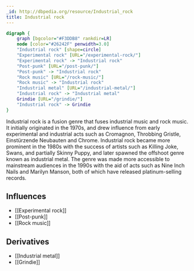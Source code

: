 ```yaml
---
_id: http://dbpedia.org/resource/Industrial_rock
title: Industrial rock
---
```


```dot
digraph {
	graph [bgcolor="#F3DDB8" rankdir=LR]
	node [color="#26242F" penwidth=3.0]
	"Industrial rock" [shape=circle]
	"Experimental rock" [URL="/experimental-rock/"]
	"Experimental rock" -> "Industrial rock"
	"Post-punk" [URL="/post-punk/"]
	"Post-punk" -> "Industrial rock"
	"Rock music" [URL="/rock-music/"]
	"Rock music" -> "Industrial rock"
	"Industrial metal" [URL="/industrial-metal/"]
	"Industrial rock" -> "Industrial metal"
	Grindie [URL="/grindie/"]
	"Industrial rock" -> Grindie
}
```

Industrial rock is a fusion genre that fuses industrial music and rock music. It initially originated in the 1970s, and drew influence from early experimental and industrial acts such as Cromagnon, Throbbing Gristle, Einstürzende Neubauten and Chrome. Industrial rock became more prominent in the 1980s with the success of artists such as Killing Joke, Swans, and partially Skinny Puppy, and later spawned the offshoot genre known as industrial metal. The genre was made more accessible to mainstream audiences in the 1990s with the aid of acts such as Nine Inch Nails and Marilyn Manson, both of which have released platinum-selling records.

## Influences
- [[Experimental rock]]
- [[Post-punk]]
- [[Rock music]]

## Derivatives
- [[Industrial metal]]
- [[Grindie]]
